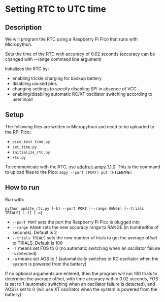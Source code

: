 # Setting RTC to UTC time

## Description
We will program the RTC using a Raspberry Pi Pico that runs with Micropython.

Sets the time of the RTC with accuracy of 0.02 seconds (accuracy can be changed with --range command line argument)

Initializes the RTC by:
- enabling trickle charging for backup battery
- disabling unused pins
- changing settings to specify disabling SPI in absence of VCC
- enabling/disabling automatic RC/XT oscillator switching according to user input

## Setup
The following files are written in Micropython and need to be uploaded to the RPi Pico:
* `pico_test_time.py`
* `set_time.py`
* `initialize_rtc.py`
* `rtc.py`

To communicate with the RTC, use [adafruit-ampy 1.1.0](https://pypi.org/project/adafruit-ampy/). This is the command to upload files to the Pico: `ampy --port [PORT] put [FILENAME]`


## How to run
Run with:

`python update_rtc.py [-h] --port PORT [--range RANGE] [--trials TRIALS] [-f] [-a]`

* `--port PORT` sets the port the Raspberry Pi Pico is plugged into
* `--range RANGE` sets the new accuracy range to RANGE (in hundredths of seconds). Default is 2
* `--trials TRIALS` sets the new number of trials to get the average offset to TRIALS. Default is 100
* `-f` means set FOS to 0 (no automatic switching when an oscillator failure is detected)
* `-a` means set AOS to 1 (automatically switches to RC oscillator when the system is powered from the battery)

If no optional arguments are entered, then the program will run 100 trials to determine the average offset, with time accuracy within 0.02 seconds, 
FOS is set to 1 (automatic switching when an oscillator failure is detected),
and AOS is set to 0 (will use XT oscillator when the system is powered from the battery)

